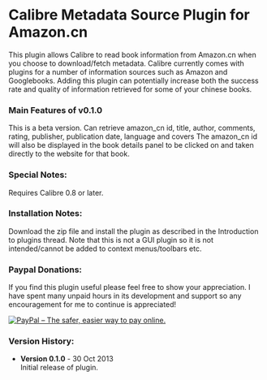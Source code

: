Calibre Metadata Source Plugin for Amazon.cn
=========

This plugin allows Calibre to read book information from Amazon.cn when you choose to download/fetch metadata. Calibre currently comes with plugins for a number of information sources such as Amazon and Googlebooks. Adding this plugin can potentially increase both the success rate and quality of information retrieved for some of your chinese books.

### Main Features of v0.1.0
This is a beta version.
Can retrieve amazon_cn id, title, author, comments, rating, publisher, publication date, language and covers
The amazon_cn id will also be displayed in the book details panel to be clicked on and taken directly to the website for that book.

### Special Notes:
Requires Calibre 0.8 or later.

### Installation Notes:
Download the zip file and install the plugin as described in the Introduction to plugins thread.
Note that this is not a GUI plugin so it is not intended/cannot be added to context menus/toolbars etc.

### Paypal Donations:
If you find this plugin useful please feel free to show your appreciation. I have spent many unpaid hours in its development and support so any encouragement for me to continue is appreciated!

<a href="https://www.paypal.com/cgi-bin/webscr?cmd=_s-xclick&hosted_button_id=9ZTDX8RL5P5E6">
<img src="https://www.paypalobjects.com/en_US/GB/i/btn/btn_donateCC_LG.gif" alt="PayPal – The safer, easier way to pay online."/>
</a>

### Version History:
* __Version 0.1.0__ - 30 Oct 2013  
    Initial release of plugin.
